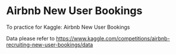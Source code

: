 # Airbnb New User Bookings
To practice for Kaggle: Airbnb New User Bookings


Data please refer to https://www.kaggle.com/competitions/airbnb-recruiting-new-user-bookings/data
